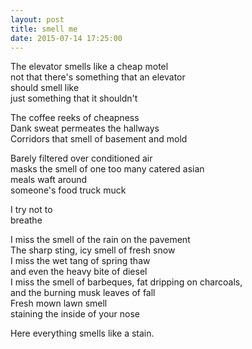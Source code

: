 ```yaml
---
layout: post
title: smell me
date: 2015-07-14 17:25:00
---
```


The elevator smells like a cheap motel    
not that there's something that an elevator    
should smell like    
just something that it shouldn't    
    
The coffee reeks of cheapness     
Dank sweat permeates the hallways    
Corridors that smell of basement and mold    
    
Barely filtered over conditioned air    
masks the smell of one too many catered asian    
meals waft around    
someone's food truck muck    
    
I try not to     
breathe    
    
I miss the smell of the rain on the pavement    
The sharp sting, icy smell of fresh snow    
I miss the wet tang of spring thaw    
and even the heavy bite of diesel     
I miss the smell of barbeques, fat dripping on charcoals,    
and the burning musk leaves of fall    
Fresh mown lawn smell    
staining the inside of your nose    
    
Here everything smells like a stain.     